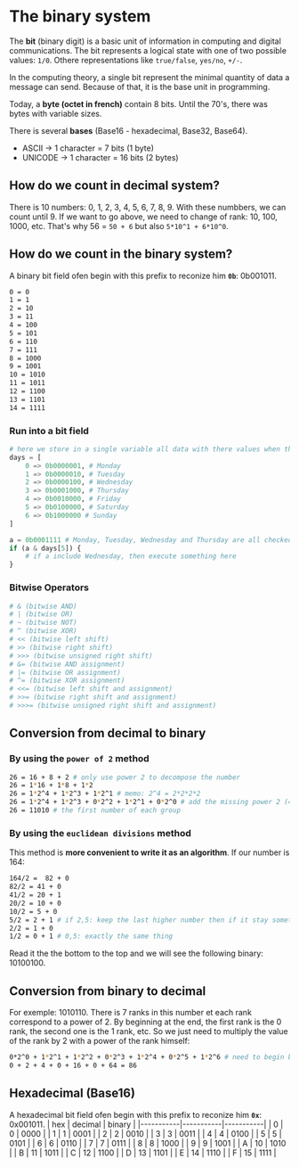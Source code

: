 # The binary system

The **bit** (binary digit) is a basic unit of information in computing and digital communications. The bit represents a logical state with one of two possible values: `1/0`. Othere representations like `true/false`, `yes/no`, `+/-`.

In the computing theory, a single bit represent the minimal quantity of data a message can send. Because of that, it is the base unit in programming.

Today, a **byte (octet in french)** contain 8 bits. Until the 70's, there was bytes with variable sizes.

There is several **bases** (Base16 - hexadecimal, Base32, Base64).

- ASCII -> 1 character = 7 bits (1 byte)
- UNICODE -> 1 character = 16 bits (2 bytes)

## How do we count in decimal system?
There is 10 numbers: 0, 1, 2, 3, 4, 5, 6, 7, 8, 9. With these numbbers, we can count until 9. If we want to go above, we need to change of rank: 10, 100, 1000, etc.
That's why 56 = `50 + 6` but also `5*10^1 + 6*10^0`.

## How do we count in the binary system?
A binary bit field ofen begin with this prefix to reconize him **`0b`**: 0b001011.
```sh
0 = 0
1 = 1
2 = 10
3 = 11
4 = 100
5 = 101
6 = 110
7 = 111
8 = 1000
9 = 1001
10 = 1010
11 = 1011
12 = 1100
13 = 1101
14 = 1111
```

### Run into a bit field
```py
# here we store in a single variable all data with there values when they are checked
days = [
    0 => 0b0000001, # Monday
    1 => 0b0000010, # Tuesday
    2 => 0b0000100, # Wednesday
    3 => 0b0001000, # Thursday
    4 => 0b0010000, # Friday
    5 => 0b0100000, # Saturday
    6 => 0b1000000 # Sunday
]

a = 0b0001111 # Monday, Tuesday, Wednesday and Thursday are all checked
if (a & days[5]) {
    # if a include Wednesday, then execute something here
}
```

### Bitwise Operators
```sh
# & (bitwise AND)
# | (bitwise OR)
# ~ (bitwise NOT)
# ^ (bitwise XOR)
# << (bitwise left shift)
# >> (bitwise right shift)
# >>> (bitwise unsigned right shift)
# &= (bitwise AND assignment)
# |= (bitwise OR assignment)
# ^= (bitwise XOR assignment)
# <<= (bitwise left shift and assignment)
# >>= (bitwise right shift and assignment)
# >>>= (bitwise unsigned right shift and assignment)
```


## Conversion from decimal to binary

### By using the `power of 2` method
```sh
26 = 16 + 8 + 2 # only use power 2 to decompose the number
26 = 1*16 + 1*8 + 1*2
26 = 1*2^4 + 1*2^3 + 1*2^1 # memo: 2^4 = 2*2*2*2
26 = 1*2^4 + 1*2^3 + 0*2^2 + 1*2^1 + 0*2^0 # add the missing power 2 (4, 3, 2, 1, 0 here)
26 = 11010 # the first number of each group
```

### By using the `euclidean divisions` method
This method is **more convenient to write it as an algorithm**. If our number is 164:
```sh
164/2 =  82 + 0
82/2 = 41 + 0
41/2 = 20 + 1
20/2 = 10 + 0
10/2 = 5 + 0
5/2 = 2 + 1 # if 2,5: keep the last higher number then if it stay something so 1
2/2 = 1 + 0
1/2 = 0 + 1 # 0,5: exactly the same thing
```
Read it the the bottom to the top and we will see the following binary: 10100100.

## Conversion from binary to decimal

For exemple: 1010110. There is 7 ranks in this number et each rank correspond to a power of 2. By beginning at the end, the first rank is the 0 rank, the second one is the 1 rank, etc. So we just need to multiply the value of the rank by 2 with a power of the rank himself:
```sh
0*2^0 + 1*2^1 + 1*2^2 + 0*2^3 + 1*2^4 + 0*2^5 + 1*2^6 # need to begin by the last binary
0 + 2 + 4 + 0 + 16 + 0 + 64 = 86
```

## Hexadecimal (Base16)

A hexadecimal bit field ofen begin with this prefix to reconize him **`0x`**: 0x001011.
| hex       | decimal   | binary    |
|-----------|-----------|-----------|
| 0         | 0         |  0000     |
| 1         | 1         |  0001     |
| 2         | 2         |  0010     |
| 3         | 3         |  0011     |
| 4         | 4         |  0100     |
| 5         | 5         |  0101     |
| 6         | 6         |  0110     |
| 7         | 7         |  0111     |
| 8         | 8         |  1000     |
| 9         | 9         |  1001     |
| A         | 10        |  1010     |
| B         | 11        |  1011     |
| C         | 12        |  1100     |
| D         | 13        |  1101     |
| E         | 14        |  1110     |
| F         | 15        |  1111     |
